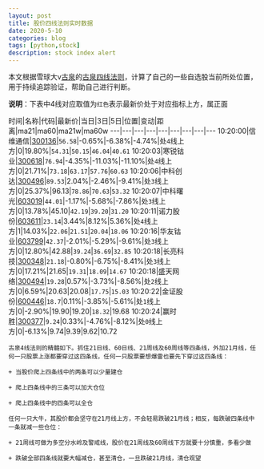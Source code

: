 ```yaml
---
layout: post
title: 股价四线法则实时数据
date: 2020-5-10
categories: blog
tags: [python,stock]
description: stock index alert
---
```



本文根据雪球大v[古泉](https://xueqiu.com/u/7148646888)的[古泉四线法则](https://xueqiu.com/7148646888/130498192)，计算了自己的一些自选股当前所处位置，用于持续追踪验证，帮助自己进行判断。

**说明**：下表中4线对应取值为`红色`表示最新价处于对应指标上方，属正面

时间|名称|代码|最新价|当日|3日|5日|位置|变动|距离|ma21|ma60|ma21w|ma60w
---|---|---|---|---|---|---|---|---
10:20:00|信维通信|[300136](https://xueqiu.com/S/SZ300136)|`56.58`|-0.65%|-6.38%|-4.74%|处`4`线上方|0|19.80%|`54.31`|`50.15`|`46.04`|`40.61`
10:20:03|寒锐钴业|[300618](https://xueqiu.com/S/SZ300618)|`76.94`|-4.35%|-11.03%|-11.10%|处`4`线上方|0|21.71%|`73.18`|`63.17`|`57.76`|`60.63`
10:20:06|中科创达|[300496](https://xueqiu.com/S/SZ300496)|`89.53`|2.04%|-2.46%|-9.41%|处`3`线上方|0|25.37%|96.13|`78.86`|`70.63`|`53.32`
10:20:07|中科曙光|[603019](https://xueqiu.com/S/SH603019)|`44.01`|-1.17%|-5.68%|-7.86%|处`3`线上方|0|13.78%|45.10|`42.19`|`39.20`|`31.20`
10:20:11|诺力股份|[603611](https://xueqiu.com/S/SH603611)|`23.14`|3.44%|8.12%|5.36%|处`4`线上方|1|14.03%|`22.06`|`21.51`|`20.04`|`18.06`
10:20:16|华友钴业|[603799](https://xueqiu.com/S/SH603799)|`42.37`|-2.01%|-5.29%|-9.61%|处`3`线上方|0|12.80%|42.88|`39.24`|`36.69`|`32.85`
10:20:18|长亮科技|[300348](https://xueqiu.com/S/SZ300348)|`21.18`|-0.80%|-6.75%|-8.41%|处`3`线上方|0|17.21%|21.65|`19.31`|`18.09`|`14.67`
10:20:18|盛天网络|[300494](https://xueqiu.com/S/SZ300494)|`19.28`|0.57%|-3.73%|-8.56%|处`2`线上方|0|6.59%|20.63|20.08|`17.75`|`15.03`
10:20:22|金证股份|[600446](https://xueqiu.com/S/SH600446)|`18.7`|0.11%|-3.85%|-5.61%|处`1`线上方|0|-2.90%|19.90|19.20|`18.32`|19.68
10:20:24|赢时胜|[300377](https://xueqiu.com/S/SZ300377)|`9.24`|0.33%|-4.76%|-8.12%|处`0`线上方|0|-6.13%|9.74|9.39|9.62|10.72

```
古泉4线法则的精髓如下。抓住21日线、60日线、21周线及60周线等四条线，外加21月线，任何一只股票上涨都要穿过这四条线，任何一只股票要想爆雷也要先下穿过这四条线：

+ 当股价爬上四条线中的两条可以少量建仓

+ 爬上四条线中的三条可以加大仓位

+ 爬上四条线中的四条可以全仓

任何一只大牛，其股价都会坚守在21月线上方，不会轻易跌破21月线；相反，每跌破四条线中一条就减一些仓位：

+ 21周线可做为多空分水岭及警戒线，股价在21周线及60周线下方就要十分慎重，多看少做

+ 跌破全部四条线就要大幅减仓，甚至清仓，一旦跌破21月线，清仓观望
```
